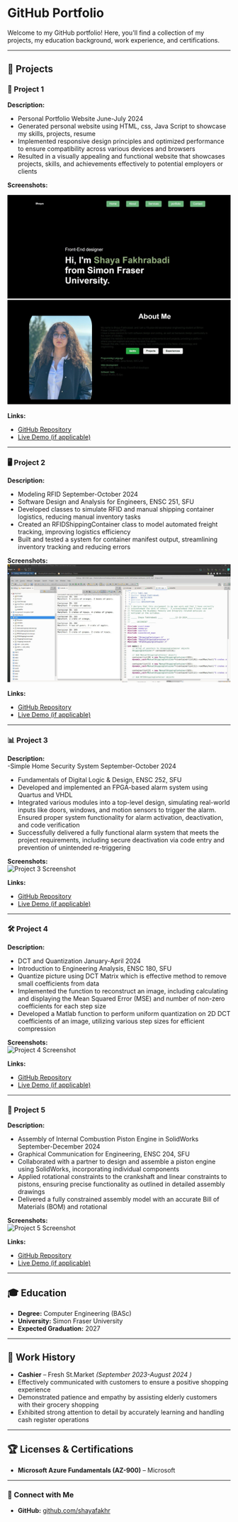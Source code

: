 # GitHub Portfolio  

Welcome to my GitHub portfolio! Here, you'll find a collection of my projects, my education background, work experience, and certifications.  

---

## 📌 Projects  

### 🚀 Project 1  
**Description:**  
- Personal Portfolio Website                                                                                          June-July 2024                                                                                                                                                                           
- Generated personal website using HTML, css, Java Script to showcase my skills, projects, resume
- Implemented responsive design principles and optimized performance to ensure compatibility across various devices and browsers
- Resulted in a visually appealing and functional website that showcases projects, skills, and achievements effectively to potential employers or clients


**Screenshots:**  
 
![Project 1 Screenshot](docs/assets/5832166873725257533.jpg)
![Project 1 Screenshot](docs/assets/5832166873725257534.jpg)



**Links:**  
- [GitHub Repository](link_to_repo)  
- [Live Demo (if applicable)](link_to_live_demo)  

---

### 🖥️ Project 2  
**Description:**  
- Modeling RFID                                                                                              September-October 2024
- Software Design and Analysis for Engineers, ENSC 251, SFU
- Developed classes to simulate RFID and manual shipping container logistics, reducing manual inventory tasks
- Created an RFIDShippingContainer class to model automated freight tracking, improving logistics efficiency
- Built and tested a system for container manifest output, streamlining inventory tracking and reducing errors


**Screenshots:**  
![Project 2 Screenshot](docs/assets/5832648734696130906.jpg)  

**Links:**  
- [GitHub Repository](link_to_repo)  
- [Live Demo (if applicable)](link_to_live_demo)  

---

### 📊 Project 3  
**Description:**  
-Simple Home Security System                                                              September-October 2024
- Fundamentals of Digital Logic & Design, ENSC 252, SFU
- Developed and implemented an FPGA-based alarm system using Quartus and VHDL
- Integrated various modules into a top-level design, simulating real-world inputs like doors, windows, and motion sensors to trigger the alarm. Ensured proper system functionality for alarm activation, deactivation, and code verification
- Successfully delivered a fully functional alarm system that meets the project requirements, including secure deactivation via code entry and prevention of unintended re-triggering



**Screenshots:**  
![Project 3 Screenshot](link_to_image)  

**Links:**  
- [GitHub Repository](link_to_repo)  
- [Live Demo (if applicable)](link_to_live_demo)  

---

### 🛠️ Project 4  
**Description:**  
- DCT and Quantization                                                                                            January-April 2024
- Introduction to Engineering Analysis, ENSC 180, SFU
- Quantize picture using DCT Matrix which is effective method to remove small coefficients from data
- Implemented the function to reconstruct an image, including calculating and displaying the Mean Squared Error (MSE) and number of non-zero coefficients for each step size
- Developed a Matlab function to perform uniform quantization on 2D DCT coefficients of an image, utilizing various step sizes for efficient compression


**Screenshots:**  
![Project 4 Screenshot](link_to_image)  

**Links:**  
- [GitHub Repository](link_to_repo)  
- [Live Demo (if applicable)](link_to_live_demo)  

---

### 📱 Project 5  
**Description:**  
- Assembly of Internal Combustion Piston Engine in SolidWorks        September-December 2024
- Graphical Communication for Engineering, ENSC 204, SFU  
- Collaborated with a partner to design and assemble a piston engine using SolidWorks, incorporating individual components
- Applied rotational constraints to the crankshaft and linear constraints to pistons, ensuring precise functionality as outlined in detailed assembly drawings
- Delivered a fully constrained assembly model with an accurate Bill of Materials (BOM) and rotational


**Screenshots:**  
![Project 5 Screenshot](link_to_image)  

**Links:**  
- [GitHub Repository](link_to_repo)  
- [Live Demo (if applicable)](link_to_live_demo)  


---

## 🎓 Education  
- **Degree:** Computer Engineering (BASc)  
- **University:** Simon Fraser University  
- **Expected Graduation:** 2027 

---

## 💼 Work History  
- **Cashier** – Fresh St.Market *(September 2023-August 2024 )*  
- Effectively communicated with customers to ensure a positive shopping experience
- Demonstrated patience and empathy by assisting elderly customers with their grocery shopping
- Exhibited strong attention to detail by accurately learning and handling cash register operations



---

## 🏆 Licenses & Certifications  
- **Microsoft Azure Fundamentals (AZ-900)** – Microsoft  
 

---

### 🔗 Connect with Me  
- **GitHub:** [github.com/shayafakhr](https://github.com/shayafakhr)  
